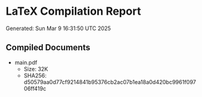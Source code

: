 # LaTeX Compilation Report
Generated: Sun Mar  9 16:31:50 UTC 2025
## Compiled Documents
- main.pdf
  - Size: 32K
  - SHA256: d50579aa0d77cf9214841b95376cb2ac07b1ea18a0d420bc9961f09706ff419c
